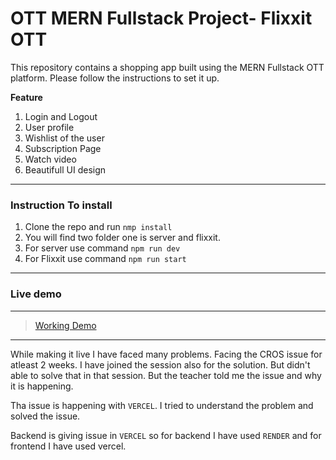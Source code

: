 ﻿# OTT MERN Fullstack Project- Flixxit OTT

This repository contains a shopping app built using the MERN Fullstack OTT platform. Please follow the instructions to set it up.

**Feature**

1. Login and Logout
2. User profile
3. Wishlist of the user
4. Subscription Page
5. Watch video
6. Beautifull UI design

---

### Instruction To install

1. Clone the repo and run `nmp install`
2. You will find two folder one is server and flixxit.
3. For server use command `npm run dev`
4. For Flixxit use command `npm run start`

---

### Live demo

---

> [Working Demo](https://clever-marshmallow-a0b627.netlify.app/)

---

While making it live I have faced many problems. Facing the CROS issue for atleast 2 weeks. I have joined the session also for the solution. But didn't able to solve that in that session. But the teacher told me the issue and why it is happening.

Tha issue is happening with `VERCEL`. I tried to understand the problem and solved the issue.

Backend is giving issue in `VERCEL` so for backend I have used `RENDER` and for frontend I have used vercel.
